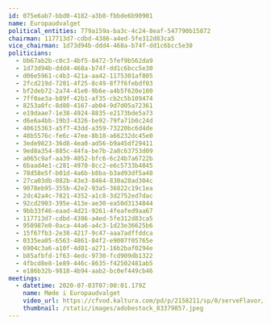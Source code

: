 ```yaml
---
id: 075e6ab7-bbd0-4182-a3b8-fbbde6b90901
name: Europaudvalget
political_entities: 779a159a-ba3c-4c24-8eaf-547790b15872
chairman: 117713d7-cdbd-4386-a4ed-5fe312d83ca5
vice_chairman: 1d73d94b-ddd4-468a-b74f-dd1c6bcc5e30
politicians:
  - bb67ab2b-c0c3-4bf5-8472-5fef9b562da9
  - 1d73d94b-ddd4-468a-b74f-dd1c6bcc5e30
  - d06e5961-c4b3-421a-aa42-1175301af805
  - 2fcd219d-7201-4f25-8c49-8f7f6febdf03
  - bf2deb72-2a74-41e0-9b6e-a4b5f620e100
  - 7ff0ae3a-b89f-42b1-af35-cb2c5b109474
  - 8253a0fc-8d80-4167-ab04-9d7d05a72361
  - e19daae7-1e38-4924-8835-e2173bde5a73
  - d6e6a4bb-19b3-4326-be92-79fa71b0c24d
  - 40615363-a5f7-43dd-a359-73220bc6d4de
  - 48b5576c-fe6c-47ee-8b18-a66232dc45e0
  - 3ede9823-36d8-4ea0-ad56-b9a45df29411
  - 9ed8a354-885c-44fa-be7b-2a8c63753d09
  - a065c9af-aa39-4052-bfc6-6c24b7a6722b
  - 6baad4e1-c281-4970-8cc2-e6c5733b4845
  - 78d58e5f-b01d-4a6b-b8ba-b3ad93df5a48
  - 27ca03db-082b-43e3-8464-830a28ad304c
  - 9078eb95-355b-42e2-93a5-36822c19c1ea
  - 2dc42a4c-7821-4352-a1c8-3d2752ed7dac
  - 92cd2903-395e-413e-ae30-ea50d3134844
  - 9bb33f46-eaad-4d21-9261-4feafed9aa67
  - 117713d7-cdbd-4386-a4ed-5fe312d83ca5
  - 950987e0-0aca-44a6-a4c3-1d23e36625b6
  - 15f67fb3-2e38-4217-9c47-aaa7adffddca
  - 0335ea05-6563-4861-84f2-e9007f05765e
  - 6904c3a6-a10f-4d81-a271-16b2baf0294e
  - b85afbfd-1f63-4edc-9730-fcd909db1322
  - 4fbcd8e8-1e89-446c-8635-f42502481ab5
  - e186b32b-9818-4b94-aab2-bc0ef449cb46
meetings:
  - datetime: 2020-07-03T07:00:01.179Z
    name: Møde i Europaudvalget
    video_url: https://cfvod.kaltura.com/pd/p/2158211/sp/0/serveFlavor/entryId/0_obzyb16k/v/2/ev/1/flavorId/0_e7mb8ev6/fileName/VOD_03-07-2020_Europaudvalget.mp4/name/a.mp4
    thumbnail: /static/images/adobestock_83379857.jpeg
---
```

